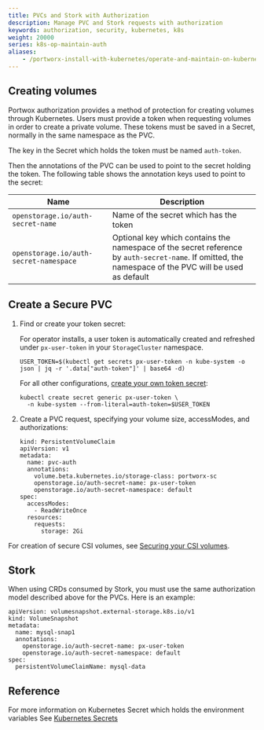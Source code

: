 ```yaml
---
title: PVCs and Stork with Authorization
description: Manage PVC and Stork requests with authorization
keywords: authorization, security, kubernetes, k8s
weight: 20000
series: k8s-op-maintain-auth
aliases:
    - /portworx-install-with-kubernetes/operate-and-maintain-on-kubernetes/authorization/manage/
---
```

## Creating volumes
Portwox authorization provides a method of protection for creating volumes through Kubernetes. Users must provide a token when requesting volumes in order to create a private volume. These tokens must be saved in a Secret, normally in the same namespace as the PVC.

The key in the Secret which holds the token must be named `auth-token`.

Then the annotations of the PVC can be used to point to the secret holding the
token. The following table shows the annotation keys used to point to the
secret:

| Name | Description |
| ---- | ----------- |
| `openstorage.io/auth-secret-name` | Name of the secret which has the token |
| `openstorage.io/auth-secret-namespace` | Optional key which contains the namespace of the secret reference by `auth-secret-name`. If omitted, the namespace of the PVC will be used as default |

## Create a Secure PVC

1. Find or create your token secret:

    For operator installs, a user token is automatically created and refreshed under `px-user-token` in your `StorageCluster` namespace.
    ```text
    USER_TOKEN=$(kubectl get secrets px-user-token -n kube-system -o json | jq -r '.data["auth-token"]' | base64 -d)
    ```

    For all other configurations, [create your own token secret](/cloud-references/security/kubernetes/shared-secret-model/generating-tokens/):
    ```text
    kubectl create secret generic px-user-token \
      -n kube-system --from-literal=auth-token=$USER_TOKEN
    ```

2. Create a PVC request, specifying your volume size, accessModes, and authorizations:

    ```text
    kind: PersistentVolumeClaim
    apiVersion: v1
    metadata:
      name: pvc-auth
      annotations:
        volume.beta.kubernetes.io/storage-class: portworx-sc
        openstorage.io/auth-secret-name: px-user-token
        openstorage.io/auth-secret-namespace: default
    spec:
      accessModes:
        - ReadWriteOnce
      resources:
        requests:
          storage: 2Gi
    ```

For creation of secure CSI volumes, see [Securing your CSI volumes](/operations/operate-kubernetes/storage-operations/csi/security).

## Stork
When using CRDs consumed by Stork, you must use the same authorization model
described above for the PVCs. Here is an example:

```text
apiVersion: volumesnapshot.external-storage.k8s.io/v1
kind: VolumeSnapshot
metadata:
  name: mysql-snap1
  annotations:
    openstorage.io/auth-secret-name: px-user-token
    openstorage.io/auth-secret-namespace: default
spec:
  persistentVolumeClaimName: mysql-data
```

## Reference

For more information on Kubernetes Secret which holds the environment variables See [Kubernetes
Secrets](https://kubernetes.io/docs/tasks/inject-data-application/distribute-credentials-secure/#define-container-environment-variables-using-secret-data)
